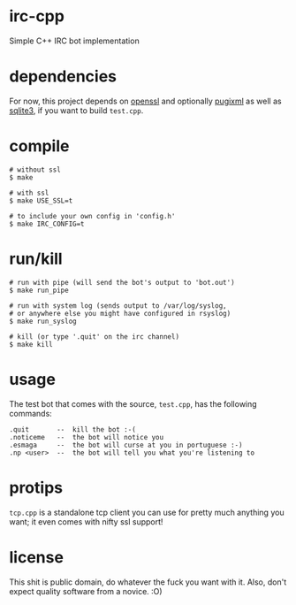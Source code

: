 # irc-cpp

Simple C++ IRC bot implementation

# dependencies

For now, this project depends on [openssl](https://www.openssl.org/) and optionally
[pugixml](https://github.com/zeux/pugixml) as well as [sqlite3](https://www.sqlite.org/),
if you want to build `test.cpp`.

# compile

    # without ssl
    $ make
    
    # with ssl
    $ make USE_SSL=t

    # to include your own config in 'config.h'
    $ make IRC_CONFIG=t

# run/kill

    # run with pipe (will send the bot's output to 'bot.out')
    $ make run_pipe

    # run with system log (sends output to /var/log/syslog,
    # or anywhere else you might have configured in rsyslog)
    $ make run_syslog
    
    # kill (or type '.quit' on the irc channel)
    $ make kill

# usage

The test bot that comes with the source, `test.cpp`, has the
following commands:

    .quit       --  kill the bot :-(
    .noticeme   --  the bot will notice you
    .esmaga     --  the bot will curse at you in portuguese :-)
    .np <user>  --  the bot will tell you what you're listening to

# protips

`tcp.cpp` is a standalone tcp client you can use for pretty much
anything you want; it even comes with nifty ssl support!

# license

This shit is public domain, do whatever the fuck you want with it.
Also, don't expect quality software from a novice. :O)
